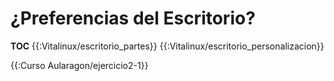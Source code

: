 # ¿Preferencias del Escritorio?

__TOC__
{{:Vitalinux/escritorio_partes}}
{{:Vitalinux/escritorio_personalizacion}}


{{:Curso Aularagon/ejercicio2-1}}
